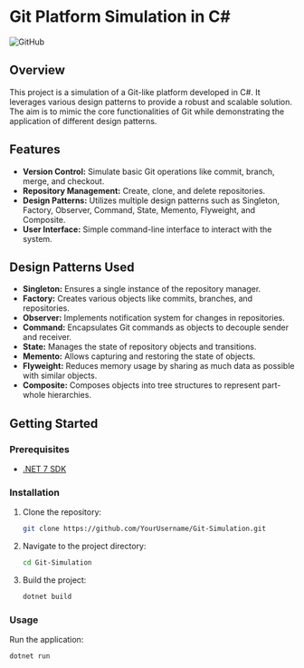 # Git Platform Simulation in C#

![GitHub](https://img.shields.io/badge/GitHub-Git--Simulation-blue)

## Overview

This project is a simulation of a Git-like platform developed in C#. It leverages various design patterns to provide a robust and scalable solution. The aim is to mimic the core functionalities of Git while demonstrating the application of different design patterns.

## Features

- **Version Control:** Simulate basic Git operations like commit, branch, merge, and checkout.
- **Repository Management:** Create, clone, and delete repositories.
- **Design Patterns:** Utilizes multiple design patterns such as Singleton, Factory, Observer, Command, State, Memento, Flyweight, and Composite.
- **User Interface:** Simple command-line interface to interact with the system.

## Design Patterns Used

- **Singleton:** Ensures a single instance of the repository manager.
- **Factory:** Creates various objects like commits, branches, and repositories.
- **Observer:** Implements notification system for changes in repositories.
- **Command:** Encapsulates Git commands as objects to decouple sender and receiver.
- **State:** Manages the state of repository objects and transitions.
- **Memento:** Allows capturing and restoring the state of objects.
- **Flyweight:** Reduces memory usage by sharing as much data as possible with similar objects.
- **Composite:** Composes objects into tree structures to represent part-whole hierarchies.

## Getting Started

### Prerequisites

- [.NET 7 SDK](https://dotnet.microsoft.com/download/dotnet/6.0)

### Installation

1. Clone the repository:
    ```sh
    git clone https://github.com/YourUsername/Git-Simulation.git
    ```

2. Navigate to the project directory:
    ```sh
    cd Git-Simulation
    ```

3. Build the project:
    ```sh
    dotnet build
    ```

### Usage

Run the application:
```sh
dotnet run
